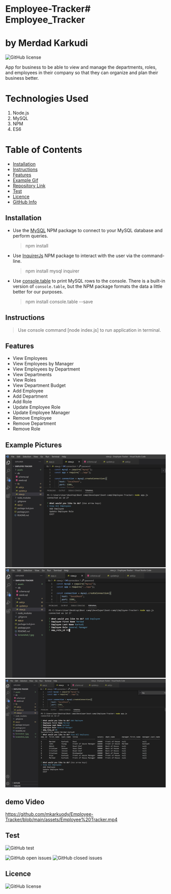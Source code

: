 # Employee-Tracker# Employee_Tracker
# by Merdad Karkudi
![GitHub license](https://img.shields.io/badge/mkarkuody-green)

App for business to be able to view and manage the departments, roles, and employees in their company so that they can organize and plan their business better.

# Technologies Used
1. Node.js
2. MySQL
3. NPM
4. ES6

# Table of Contents

- [Installation](#installation)
- [Instructions](#instructions)
- [Features](#features)
- [Example Gif](#example-gif)
- [Repository Link](#Repository)
- [Test](#Test)
- [Licence](#Licence)
- [GitHub Info](#GitHub)

## Installation

- Use the [MySQL](https://www.npmjs.com/package/mysql) NPM package to connect to your MySQL database and perform queries.

  > npm install

- Use [InquirerJs](https://www.npmjs.com/package/inquirer/v/0.2.3) NPM package to interact with the user via the command-line.

  > npm install mysql inquirer

- Use [console.table](https://www.npmjs.com/package/console.table) to print MySQL rows to the console. There is a built-in version of `console.table`, but the NPM package formats the data a little better for our purposes.
  > npm install console.table --save

## Instructions

> Use console command [node index.js] to run application in terminal.

## Features

- View Employees
- View Employees by Manager
- View Employees by Department
- View Departments
- View Roles
- View Department Budget
- Add Employee
- Add Department
- Add Role
- Update Employee Role
- Update Employee Manager
- Remove Employee
- Remove Department
- Remove Role

## Example Pictures

<img src="screenshot_1.jpg">
<img src="screenshot_2.jpg">
<img src="screenshot_3.jpg">

## demo Video
https://github.com/mkarkuody/Employee-Tracker/blob/main/assets/Employee%20Tracker.mp4

## Test

![GitHub test](https://img.shields.io/badge/test-100%25-success)

![GitHub open issues](https://img.shields.io/github/issues/mkarkuody/MySQL-Employee-Tracker)
![GitHub closed issues](https://img.shields.io/github/issues-closed/mkarkuody/MySQL-Employee-Tracker)

## Licence

![GitHub license](https://img.shields.io/badge/license-MIT-blue.svg)